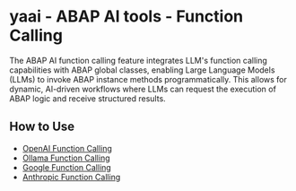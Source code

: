 # yaai - ABAP AI tools - Function Calling

The ABAP AI function calling feature integrates LLM's function calling capabilities with ABAP global classes, enabling Large Language Models (LLMs) to invoke ABAP instance methods programmatically. This allows for dynamic, AI-driven workflows where LLMs can request the execution of ABAP logic and receive structured results.

## How to Use

- [OpenAI Function Calling](openai/function_calling.md)
- [Ollama Function Calling](ollama/function_calling.md)
- [Google Function Calling](google/function_calling.md)
- [Anthropic Function Calling](anthropic/function_calling.md)
